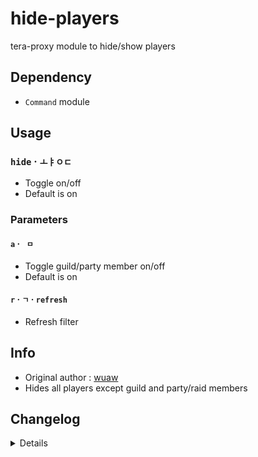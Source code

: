 # hide-players
tera-proxy module to hide/show players

## Dependency
- `Command` module

## Usage
### `hide` · `ㅗㅑㅇㄷ`
- Toggle on/off
- Default is on
### Parameters
#### `a` · ` ㅁ`
- Toggle guild/party member on/off
- Default is on
#### `r` · `ㄱ` · `refresh`
- Refresh filter

## Info
- Original author : [wuaw](https://github.com/wuaw)
- Hides all players except guild and party/raid members

## Changelog
<details>

    2.07
    - Added S_USER_LOCATION block
    2.06
    - Added auto-update support
    - Updated to latest tera-data definition format
    2.05
    - Added battleground to blacklist
    - Revised refresh condition for leaving party
    - Revised refresh condition for party length
    - Revised refresh command
    - Added `a` command parameter to toggle guild/party members
    2.04
    - Added zone blacklist for client crash hotfix
    - Added Guardian Legion mission hotfix by [HugeDong69](https://github.com/hugedong69)
    2.03
    - Fixed error which rendered players with no guild
    2.02
    - Updated code and font color
    2.01
    - Updated code aesthetics
    2.00
    - Updated code
    - Added string function
    - Updated to hide all players except guild and party members
    1.31
    - Updated code aesthetics
    1.30
    - Updated code aesthetics
    1.21
    - Added command for Korean keyboard
    1.20
    - Updated code
    - Removed protocol version restriction
    1.10
    - Personalized code aesthetics
    1.00
    - Initial fork

</details>
